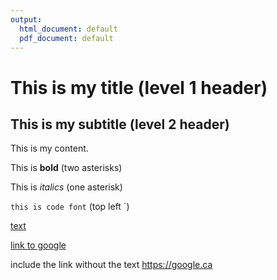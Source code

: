 ```yaml
---
output:
  html_document: default
  pdf_document: default
---
```

# This is my title (level 1 header)

## This is my subtitle (level 2 header)

This is my content.

This is **bold** (two asterisks)

This is *italics* (one asterisk)

`this is code font` (top left `)

[text](url)

[link to google](https://google.ca)

include the link without the text <https://google.ca>
